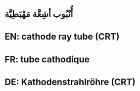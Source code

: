 # أُنْبُوب أشِِعَّة مَهْبَطِيََّة

# EN: cathode ray tube (CRT)

# FR: tube cathodique

# DE: Kathodenstrahlröhre (CRT)
